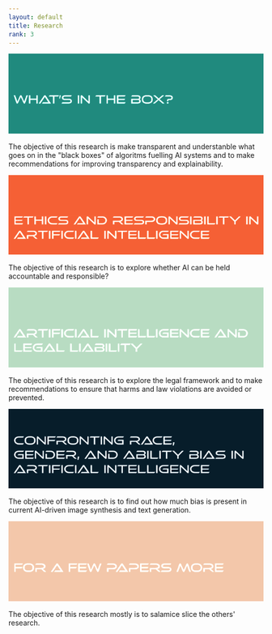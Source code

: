 ```yaml
---
layout: default
title: Research
rank: 3
---
```

<img src="/assets/img/proj1.png" class="img-responsive" alt="">

The objective of this research is make transparent and understanble what goes on in the "black boxes" of algoritms fuelling AI systems and to make recommendations for improving transparency and explainability.

<img src="/assets/img/proj2.png" class="img-responsive" alt="">

The objective of this research is to explore whether AI can be held accountable and responsible?

<img src="/assets/img/proj3.png" class="img-responsive" alt="">

The objective of this research is to explore the legal framework and to make recommendations to ensure that harms and law violations are avoided or prevented.

<img src="/assets/img/proj4.png" class="img-responsive" alt="">

The objective of this research is to find out how much bias is present in current AI-driven image synthesis and text generation.

<img src="/assets/img/proj5.png" class="img-responsive" alt="">

The objective of this research mostly is to salamice slice the others' research.
